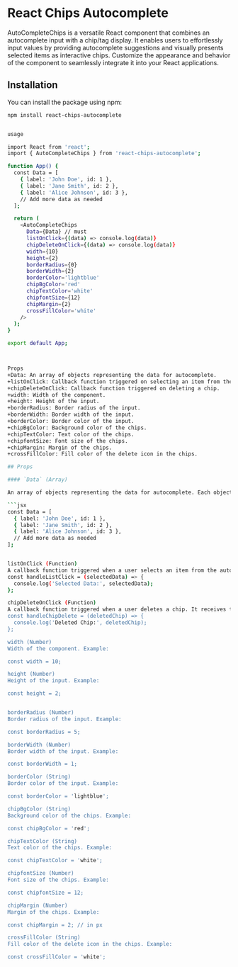
# React Chips Autocomplete

AutoCompleteChips is a versatile React component that combines an autocomplete input with a chip/tag display. It enables users to effortlessly input values by providing autocomplete suggestions and visually presents selected items as interactive chips. Customize the appearance and behavior of the component to seamlessly integrate it into your React applications.

## Installation

You can install the package using npm:

```bash
npm install react-chips-autocomplete


usage 

import React from 'react';
import { AutoCompleteChips } from 'react-chips-autocomplete';

function App() {
  const Data = [
    { label: 'John Doe', id: 1 },
    { label: 'Jane Smith', id: 2 },
    { label: 'Alice Johnson', id: 3 },
    // Add more data as needed
  ];

  return (
    <AutoCompleteChips
      Data={Data} // must
      listOnClick={(data) => console.log(data)}
      chipDeleteOnClick={(data) => console.log(data)}
      width={10}
      height={2}
      borderRadius={0}
      borderWidth={2}
      borderColor='lightblue'
      chipBgColor='red'
      chipTextColor='white'
      chipfontSize={12}
      chipMargin={2}
      crossFillColor='white'
    />
  );
}

export default App;



Props
+Data: An array of objects representing the data for autocomplete.
+listOnClick: Callback function triggered on selecting an item from the autocomplete list.
+chipDeleteOnClick: Callback function triggered on deleting a chip.
+width: Width of the component.
+height: Height of the input.
+borderRadius: Border radius of the input.
+borderWidth: Border width of the input.
+borderColor: Border color of the input.
+chipBgColor: Background color of the chips.
+chipTextColor: Text color of the chips.
+chipfontSize: Font size of the chips.
+chipMargin: Margin of the chips.
+crossFillColor: Fill color of the delete icon in the chips.

## Props

#### `Data` (Array)

An array of objects representing the data for autocomplete. Each object should have at least a `label` and an `id`. Example:

```jsx
const Data = [
  { label: 'John Doe', id: 1 },
  { label: 'Jane Smith', id: 2 },
  { label: 'Alice Johnson', id: 3 },
  // Add more data as needed
];


listOnClick (Function)
A callback function triggered when a user selects an item from the autocomplete list. It receives the selected data as an argument. Example:
const handleListClick = (selectedData) => {
  console.log('Selected Data:', selectedData);
};

chipDeleteOnClick (Function)
A callback function triggered when a user deletes a chip. It receives the deleted chip's data as an argument. Example:
const handleChipDelete = (deletedChip) => {
  console.log('Deleted Chip:', deletedChip);
};

width (Number)
Width of the component. Example:

const width = 10;

height (Number)
Height of the input. Example:

const height = 2;


borderRadius (Number)
Border radius of the input. Example:

const borderRadius = 5;

borderWidth (Number)
Border width of the input. Example:

const borderWidth = 1;

borderColor (String)
Border color of the input. Example:

const borderColor = 'lightblue';

chipBgColor (String)
Background color of the chips. Example:

const chipBgColor = 'red';  

chipTextColor (String)
Text color of the chips. Example:

const chipTextColor = 'white';

chipfontSize (Number)
Font size of the chips. Example:

const chipfontSize = 12;

chipMargin (Number)
Margin of the chips. Example:

const chipMargin = 2; // in px

crossFillColor (String)
Fill color of the delete icon in the chips. Example:

const crossFillColor = 'white';
